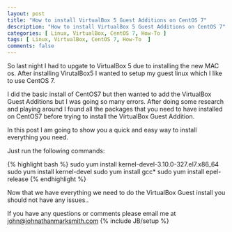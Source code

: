 ```yaml
---
layout: post
title: "How to install VirtualBox 5 Guest Additions on CentOS 7"
description: "How to install VirtualBox 5 Guest Additions on CentOS 7"
categories: [ Linux, VirtualBox, CentOS 7, How-To ]
tags: [ Linux, VirtualBox, CentOS 7, How-To  ]
comments: false 
---
```


So last night I had to upgate to VirtualBox 5 due to installing the new MAC os.  After installing VirutalBox5 I wanted to setup my guest linux which I like to use CentOS 7. 

I did the basic install of CentOS7 but then wanted to add the VirtualBox Guest Additions but I was going so many errors. After doing some research and playing around I found all the packages that you need to have installed on CentOS7 before trying to install the VirtualBox Guest Addition.

In this post I am going to show you a quick and easy way to install everything you need.

Just run the following commands:

{% highlight bash %}
sudo yum install kernel-devel-3.10.0-327.el7.x86_64
sudo yum install kernel-devel
sudo yum install gcc*
sudo yum install epel-release
{% endhighlight %}


Now that we have everything we need to do the VirtualBox Guest install you should not have any issues..



If you have any questions or comments please email me at <a href="mailto:john@johnathanmarksmith.com">john@johnathanmarksmith.com</a>
{% include JB/setup %}
